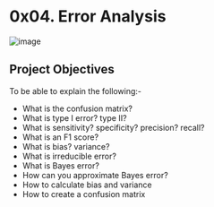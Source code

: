 # 0x04. Error Analysis

![image](https://github.com/vassa33/alu-machine_learning/assets/61325877/a49c711b-6d44-4685-9260-8b962dd26431)


## Project Objectives
To be able to explain the following:-
* What is the confusion matrix?
* What is type I error? type II?
* What is sensitivity? specificity? precision? recall?
* What is an F1 score?
* What is bias? variance?
* What is irreducible error?
* What is Bayes error?
* How can you approximate Bayes error?
* How to calculate bias and variance
* How to create a confusion matrix
